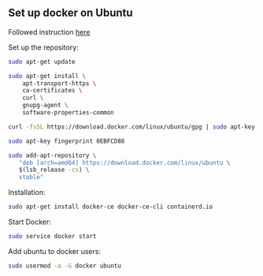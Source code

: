 ## Set up docker on Ubuntu

Followed instruction [here](https://docs.docker.com/engine/install/ubuntu/#install-using-the-repository)

Set up the repository:

```sh
sudo apt-get update

sudo apt-get install \
    apt-transport-https \
    ca-certificates \
    curl \
    gnupg-agent \
    software-properties-common

curl -fsSL https://download.docker.com/linux/ubuntu/gpg | sudo apt-key add -

sudo apt-key fingerprint 0EBFCD88

sudo add-apt-repository \
   "deb [arch=amd64] https://download.docker.com/linux/ubuntu \
   $(lsb_release -cs) \
   stable"
```

Installation:

```sh
sudo apt-get install docker-ce docker-ce-cli containerd.io
```

Start Docker:

```sh
sudo service docker start
```

Add ubuntu to docker users:

```sh
sudo usermod -a -G docker ubuntu
```
